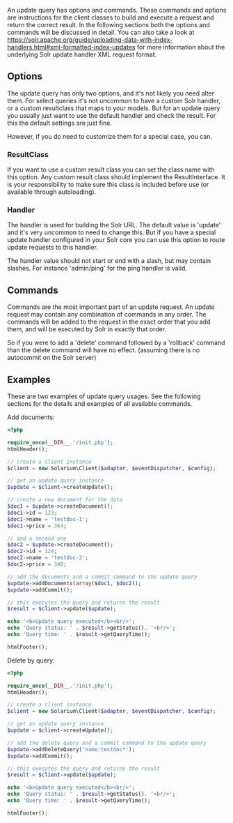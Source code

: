 An update query has options and commands. These commands and options are instructions for the client classes to build and execute a request and return the correct result. In the following sections both the options and commands will be discussed in detail. You can also take a look at <https://solr.apache.org/guide/uploading-data-with-index-handlers.html#xml-formatted-index-updates> for more information about the underlying Solr update handler XML request format.

Options
-------

The update query has only two options, and it's not likely you need alter them. For select queries it's not uncommon to have a custom Solr handler, or a custom resultclass that maps to your models. But for an update query you usually just want to use the default handler and check the result. For this the default settings are just fine.

However, if you do need to customize them for a special case, you can.

### ResultClass

If you want to use a custom result class you can set the class name with this option. Any custom result class should implement the ResultInterface. It is your responsibility to make sure this class is included before use (or available through autoloading).

### Handler

The handler is used for building the Solr URL. The default value is 'update' and it's very uncommon to need to change this. But if you have a special update handler configured in your Solr core you can use this option to route update requests to this handler.

The handler value should not start or end with a slash, but may contain slashes. For instance 'admin/ping' for the ping handler is valid.

Commands
--------

Commands are the most important part of an update request. An update request may contain any combination of commands in any order. The commands will be added to the request in the exact order that you add them, and will be executed by Solr in exactly that order.

So if you were to add a 'delete' command followed by a 'rollback' command than the delete command will have no effect. (assuming there is no autocommit on the Solr server)

Examples
--------

These are two examples of update query usages. See the following sections for the details and examples of all available commands.

Add documents:

```php
<?php

require_once(__DIR__.'/init.php');
htmlHeader();

// create a client instance
$client = new Solarium\Client($adapter, $eventDispatcher, $config);

// get an update query instance
$update = $client->createUpdate();

// create a new document for the data
$doc1 = $update->createDocument();
$doc1->id = 123;
$doc1->name = 'testdoc-1';
$doc1->price = 364;

// and a second one
$doc2 = $update->createDocument();
$doc2->id = 124;
$doc2->name = 'testdoc-2';
$doc2->price = 340;

// add the documents and a commit command to the update query
$update->addDocuments(array($doc1, $doc2));
$update->addCommit();

// this executes the query and returns the result
$result = $client->update($update);

echo '<b>Update query executed</b><br/>';
echo 'Query status: ' . $result->getStatus(). '<br/>';
echo 'Query time: ' . $result->getQueryTime();

htmlFooter();

```

Delete by query:

```php
<?php

require_once(__DIR__.'/init.php');
htmlHeader();

// create a client instance
$client = new Solarium\Client($adapter, $eventDispatcher, $config);

// get an update query instance
$update = $client->createUpdate();

// add the delete query and a commit command to the update query
$update->addDeleteQuery('name:testdoc*');
$update->addCommit();

// this executes the query and returns the result
$result = $client->update($update);

echo '<b>Update query executed</b><br/>';
echo 'Query status: ' . $result->getStatus(). '<br/>';
echo 'Query time: ' . $result->getQueryTime();

htmlFooter();

```

